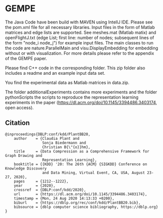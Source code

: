 # GEMPE
The Java Code have been build with MAVEN using IntellJ IDE. Please see the pom.xml file for all necessary libraries. Input files in the form of Matlab matrices and edge lists are supported. See meshes.mat (Matlab matix) and openFlightJ.txt (edge List; first line: number of nodes; subsequent lines of the form "node_i node_j") for example input files. The main classes to run the code are nature.ParallelMain and visu.DisplayEmbedding for embedding without or with visualization. For more details please refer to the appendix of the GEMPE paper.

Please find C++ code in the corresponding folder. This zip folder also includes a readme and an example input data set.

You find the experimental data as Matlab matrices in data.zip.

The folder additionalExperiments contains more experiments and the folder pythonScripts the scripts to reproduce the representation learning experiments in the paper (https://dl.acm.org/doi/10.1145/3394486.3403174, open access).

## Citation 

    @inproceedings{DBLP:conf/kdd/PlantBB20,
        author    = {Claudia Plant and
                     Sonja Biedermann and
                     Christian B{\"{o}}hm},
        title     = {Data Compression as a Comprehensive Framework for Graph Drawing and
                     Representation Learning},
        booktitle = {{KDD} '20: The 26th {ACM} {SIGKDD} Conference on Knowledge Discovery
                     and Data Mining, Virtual Event, CA, USA, August 23-27, 2020},
        pages     = {1212--1222},
        year      = {2020},
        crossref  = {DBLP:conf/kdd/2020},
        url       = {https://dl.acm.org/doi/10.1145/3394486.3403174},
        timestamp = {Mon, 24 Aug 2020 14:13:33 +0200},
        biburl    = {https://dblp.org/rec/conf/kdd/PlantBB20.bib},
        bibsource = {dblp computer science bibliography, https://dblp.org}
    }
